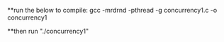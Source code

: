 **run the below to compile:
    gcc -mrdrnd -pthread -g concurrency1.c -o concurrency1

**then run "./concurrency1"